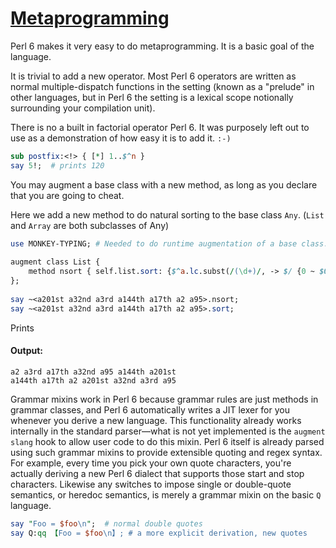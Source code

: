 [1]: http://rosettacode.org/wiki/Metaprogramming

# [Metaprogramming][1]

Perl 6 makes it very easy to do metaprogramming. It is a basic goal of the language.



It is trivial to add a new operator. Most Perl 6 operators are written as normal multiple-dispatch functions in the setting (known as a "prelude" in other languages, but in Perl 6 the setting is a lexical scope notionally surrounding your compilation unit).



There is no a built in factorial operator Perl 6. It was purposely left out to use as a demonstration of how easy it is to add it. `:-)`

```perl
sub postfix:<!> { [*] 1..$^n }
say 5!;  # prints 120
```


You may augment a base class with a new method, as long as you declare that you are going to cheat.



Here we add a new method to do natural sorting to the base class `Any`. (`List` and `Array` are both subclasses of Any)

```perl
use MONKEY-TYPING; # Needed to do runtime augmentation of a base class.
 
augment class List {
    method nsort { self.list.sort: {$^a.lc.subst(/(\d+)/, -> $/ {0 ~ $0.chars.chr ~ $0 }, :g) ~ "\x0" ~ $^a} }
};
 
say ~<a201st a32nd a3rd a144th a17th a2 a95>.nsort;
say ~<a201st a32nd a3rd a144th a17th a2 a95>.sort;
```


Prints


#### Output:
```
a2 a3rd a17th a32nd a95 a144th a201st
a144th a17th a2 a201st a32nd a3rd a95
```


Grammar mixins work in Perl 6 because grammar rules are just methods in grammar classes, and Perl 6 automatically writes a JIT lexer for you whenever you derive a new language. This functionality already works internally in the standard parser—what is not yet implemented is the `augment slang` hook to allow user code to do this mixin. Perl 6 itself is already parsed using such grammar mixins to provide extensible quoting and regex syntax. For example, every time you pick your own quote characters, you're actually deriving a new Perl 6 dialect that supports those start and stop characters. Likewise any switches to impose single or double-quote semantics, or heredoc semantics, is merely a grammar mixin on the basic `Q` language.

```perl
say "Foo = $foo\n";  # normal double quotes
say Q:qq 【Foo = $foo\n】; # a more explicit derivation, new quotes
```